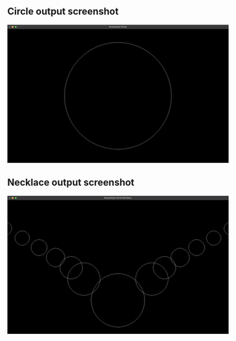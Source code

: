 ## Circle output screenshot

<img src="output/Bresenham Circle.png">

<br />

## Necklace output screenshot

<img src="output/Bresenham Circle Necklace.png">
